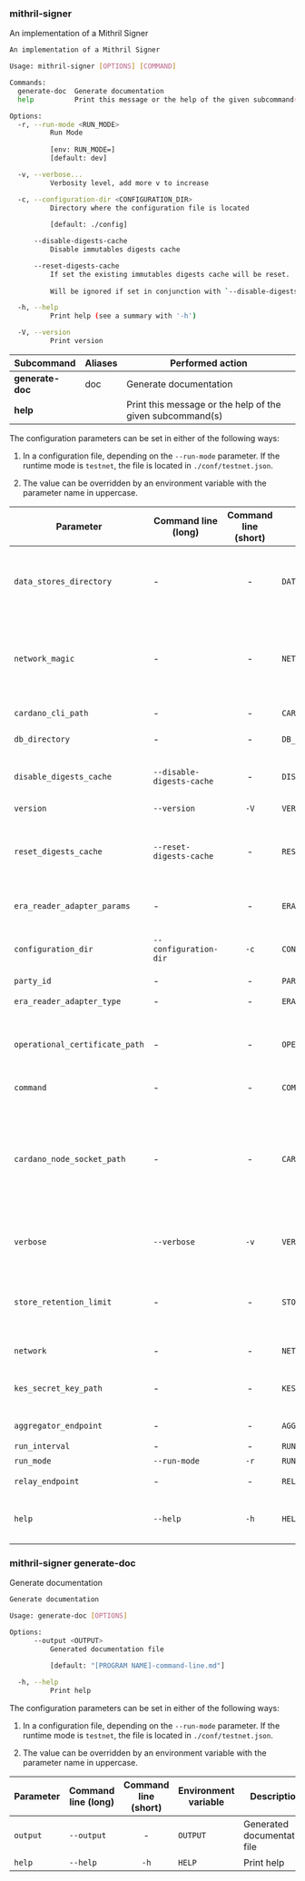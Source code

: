 

### mithril-signer

An implementation of a Mithril Signer
```bash
An implementation of a Mithril Signer

Usage: mithril-signer [OPTIONS] [COMMAND]

Commands:
  generate-doc  Generate documentation
  help          Print this message or the help of the given subcommand(s)

Options:
  -r, --run-mode <RUN_MODE>
          Run Mode
          
          [env: RUN_MODE=]
          [default: dev]

  -v, --verbose...
          Verbosity level, add more v to increase

  -c, --configuration-dir <CONFIGURATION_DIR>
          Directory where the configuration file is located
          
          [default: ./config]

      --disable-digests-cache
          Disable immutables digests cache

      --reset-digests-cache
          If set the existing immutables digests cache will be reset.
          
          Will be ignored if set in conjunction with `--disable-digests-cache`.

  -h, --help
          Print help (see a summary with '-h')

  -V, --version
          Print version

```
| Subcommand | Aliases | Performed action |
|------------|---------|------------------|
| **generate-doc** | doc | Generate documentation |
| **help** |  | Print this message or the help of the given subcommand(s) |

The configuration parameters can be set in either of the following ways:

1. In a configuration file, depending on the `--run-mode` parameter. If the runtime mode is `testnet`, the file is located in `./conf/testnet.json`.

2. The value can be overridden by an environment variable with the parameter name in uppercase.

| Parameter | Command line (long) | Command line (short) | Environment variable | Description | Default value | Example | Mandatory |
|-----------|---------------------|:--------------------:|----------------------|-------------|---------------|---------|:---------:|
| `data_stores_directory` | - | - | `DATA_STORES_DIRECTORY` | Directory to store signer data (Stakes, Protocol initializers, ...) | - | `./mithril-signer/stores` | - |
| `network_magic` | - | - | `NETWORK_MAGIC` | Cardano Network Magic number<br>useful for TestNet & DevNet | - | `1097911063` or `42` | - |
| `cardano_cli_path` | - | - | `CARDANO_CLI_PATH` | Cardano CLI tool path | - | `cardano-cli` | - |
| `db_directory` | - | - | `DB_DIRECTORY` | Directory to snapshot | - | - | - |
| `disable_digests_cache` | `--disable-digests-cache` | - | `DISABLE_DIGESTS_CACHE` | Disable immutables digests cache | `false` | - | - |
| `version` | `--version` | `-V` | `VERSION` | Print version | - | - | - |
| `reset_digests_cache` | `--reset-digests-cache` | - | `RESET_DIGESTS_CACHE` | If set the existing immutables digests cache will be reset | `false` | - | - |
| `era_reader_adapter_params` | - | - | `ERA_READER_ADAPTER_PARAMS` | Era reader adapter parameters | - | - | - |
| `configuration_dir` | `--configuration-dir` | `-c` | `CONFIGURATION_DIR` | Directory where the configuration file is located | `./config` | - | - |
| `party_id` | - | - | `PARTY_ID` | Party Id | - | `pool1pxaqe80sqpde7902er5kf6v0c7y0sv6d5g676766v2h829fvs3x` | - |
| `era_reader_adapter_type` | - | - | `ERA_READER_ADAPTER_TYPE` | Era reader adapter type | `bootstrap` | - | - |
| `operational_certificate_path` | - | - | `OPERATIONAL_CERTIFICATE_PATH` | File path to the operational certificate of the pool | - | - | - |
| `command` | - | - | `COMMAND` | Available commands | - | - | - |
| `cardano_node_socket_path` | - | - | `CARDANO_NODE_SOCKET_PATH` | Path of the socket used by the Cardano CLI tool<br>to communicate with the Cardano node | - | `/tmp/cardano.sock` | - |
| `verbose` | `--verbose` | `-v` | `VERBOSE` | Verbosity level, add more v to increase | `0` | Parsed from the number of occurrences: `-v` for `Warning`, `-vv` for `Info`, `-vvv` for `Debug` and `-vvvv` for `Trace` | - |
| `store_retention_limit` | - | - | `STORE_RETENTION_LIMIT` | Store retention limit. If set to None, no limit will be set. | - | - | - |
| `network` | - | - | `NETWORK` | Cardano network | - | `testnet` or `mainnet` or `devnet` | - |
| `kes_secret_key_path` | - | - | `KES_SECRET_KEY_PATH` | File path to the KES secret key of the pool | - | - | - |
| `aggregator_endpoint` | - | - | `AGGREGATOR_ENDPOINT` | Aggregator endpoint | - | `https://aggregator.pre-release-preview.api.mithril.network/aggregator` | - |
| `run_interval` | - | - | `RUN_INTERVAL` | Run Interval | - | `60000` | - |
| `run_mode` | `--run-mode` | `-r` | `RUN_MODE` | Run Mode | `dev` | - | - |
| `relay_endpoint` | - | - | `RELAY_ENDPOINT` | Relay endpoint | - | - | - |
| `help` | `--help` | `-h` | `HELP` | Print help (see more with '--help') | - | - | - |
###  mithril-signer generate-doc

Generate documentation
```bash
Generate documentation

Usage: generate-doc [OPTIONS]

Options:
      --output <OUTPUT>
          Generated documentation file
          
          [default: "[PROGRAM NAME]-command-line.md"]

  -h, --help
          Print help

```


The configuration parameters can be set in either of the following ways:

1. In a configuration file, depending on the `--run-mode` parameter. If the runtime mode is `testnet`, the file is located in `./conf/testnet.json`.

2. The value can be overridden by an environment variable with the parameter name in uppercase.

| Parameter | Command line (long) | Command line (short) | Environment variable | Description | Default value | Example | Mandatory |
|-----------|---------------------|:--------------------:|----------------------|-------------|---------------|---------|:---------:|
| `output` | `--output` | - | `OUTPUT` | Generated documentation file | `[PROGRAM NAME]-command-line.md` | - | - |
| `help` | `--help` | `-h` | `HELP` | Print help | - | - | - |
